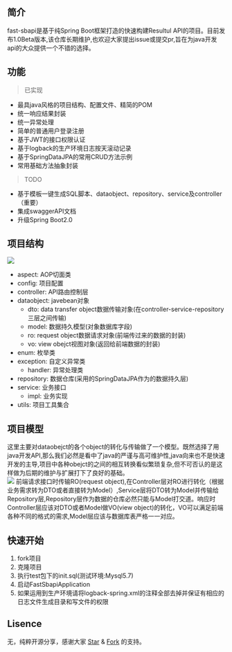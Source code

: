 ## 简介  
fast-sbapi是基于纯Spring Boot框架打造的快速构建Resultul API的项目。目前发布1.0Beta版本,该仓库长期维护,也欢迎大家提出issue或提交pr,旨在为java开发api的大众提供一个不错的选择。  

## 功能  
> 已实现
* 最具java风格的项目结构、配置文件、精简的POM
* 统一响应结果封装  
* 统一异常处理
* 简单的普通用户登录注册
* 基于JWT的接口权限认证
* 基于logback的生产环境日志按天滚动记录
* 基于SpringDataJPA的常用CRUD方法示例
* 常用基础方法抽象封装
> TODO
* 基于模板一键生成SQL脚本、dataobject、repository、service及controller（重要）
* 集成swaggerAPI文档
* 升级Spring Boot2.0

## 项目结构  
![](http://wirechen-github.oss-cn-beijing.aliyuncs.com/readme/fast-api-tree.png?Expires=1521360645&OSSAccessKeyId=TMP.AQEjvPPc0N1o1J50rCQq6MWamrSjARke6FgL0OdTuoqoj3L8w-hwDXBvx8dZADAtAhRKEzs0CZFGtkj_7d2Iwkj8V78n7AIVANOD5SzujwIzPqkT-m4Eh0-08fe0&Signature=%2FPNWSIVgUfnavQ5X4EhUjj7RBEw%3D)

- aspect: AOP切面类
- config: 项目配置
- controller: API路由控制层
- dataobject: javebean对象
    * dto: data transfer object数据传输对象(在controller-service-repository三层之间传输)
    * model: 数据持久模型(对象数据库字段)
    * ro: request object数据请求对象(前端传过来的数据的封装)
    * vo: view obejct视图对象(返回给前端数据的封装)
- enum: 枚举类
- exception: 自定义异常类
    * handler: 异常处理类
- repository: 数据仓库(采用的SpringDataJPA作为的数据持久层)
- service: 业务接口
    * impl: 业务实现
- utils: 项目工具集合


## 项目模型  
这里主要对dataobejct的各个object的转化与传输做了一个模型。既然选择了用java开发API,那么我们必然是看中了java的严谨与高可维护性,java向来也不是快速开发的主导,项目中各种obejct的之间的相互转换看似繁琐复杂,但不可否认的是这样做为后期的维护与扩展打下了良好的基础。  
![](http://wirechen-github.oss-cn-beijing.aliyuncs.com/readme/fast-api-dataobject.png?Expires=1521421872&OSSAccessKeyId=TMP.AQEjvPPc0N1o1J50rCQq6MWamrSjARke6FgL0OdTuoqoj3L8w-hwDXBvx8dZADAtAhRKEzs0CZFGtkj_7d2Iwkj8V78n7AIVANOD5SzujwIzPqkT-m4Eh0-08fe0&Signature=SrRef4eSm5dEvcJsaRb8sU2RnXQ%3D)
前端请求接口时传输RO(request object),在Controller层对RO进行转化（根据业务需求转为DTO或者直接转为Model）,Service层将DTO转为Model并传输给Repository层,Repository层作为数据的仓库必然只能与Model打交道。响应时Controller层应该对DTO或者Model做VO(view object)的转化，VO可以满足前端各种不同的格式的需求,Model层应该与数据库表严格一一对应。

## 快速开始
1. fork项目
2. 克隆项目
3. 执行test包下的init.sql(测试环境:Mysql5.7)
4. 启动FastSbapiApplication
5. 如果运用到生产环境请将logback-spring.xml的注释全部去掉并保证有相应的日志文件生成目录和写文件的权限

## Lisence  
无，纯粹开源分享，感谢大家 [Star](https://github.com/wirechen/fast-sbapi/stargazers) & [Fork](https://github.com/wirechen/fast-sbapi/network) 的支持。
